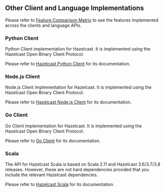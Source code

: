 
## Other Client and Language Implementations



Please refer to <a href="https://hazelcast.org/clients-languages/" target="_blank">Feature Comparison Matrix</a> to see the features implemented across the clients and language APIs.


### Python Client


Python Client implementation for Hazelcast. It is implemented using the Hazelcast Open Binary Client Protocol. 

Please refer to <a href="http://hazelcast.github.io/hazelcast-python-client/" target="_blank">Hazelcast Python Client</a> for its documentation. 

### Node.js Client

Node.js Client implementation for Hazelcast. It is implemented using the Hazelcast Open Binary Client Protocol. 

Please refer to <a href="https://github.com/hazelcast/hazelcast-nodejs-client" target="_blank">Hazelcast Node.js Client</a> for its documentation. 

### Go Client

Go Client implementation for Hazelcast. It is implemented using the Hazelcast Open Binary Client Protocol. 

Please refer to <a href="https://github.com/hazelcast/hazelcast-go-client" target="_blank">Go Client</a> for its documentation. 


### Scala 

The API for Hazelcast Scala is based on Scala 2.11 and Hazelcast 3.6/3.7/3.8 releases. However, these are not hard dependencies provided that you include the relevant Hazelcast dependencies.

Please refer to <a href="https://github.com/hazelcast/hazelcast-scala" target="_blank">Hazelcast Scala</a> for its documentation. 

